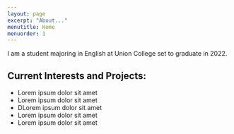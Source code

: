 ```yaml
---
layout: page
excerpt: "About..."
menutitle: Home
menuorder: 1
---
```


I am a student majoring in English at Union College set to graduate in 2022. 

## Current Interests and Projects:

- Lorem ipsum dolor sit amet
- Lorem ipsum dolor sit amet
- DLorem ipsum dolor sit amet
- Lorem ipsum dolor sit amet
- Lorem ipsum dolor sit amet
